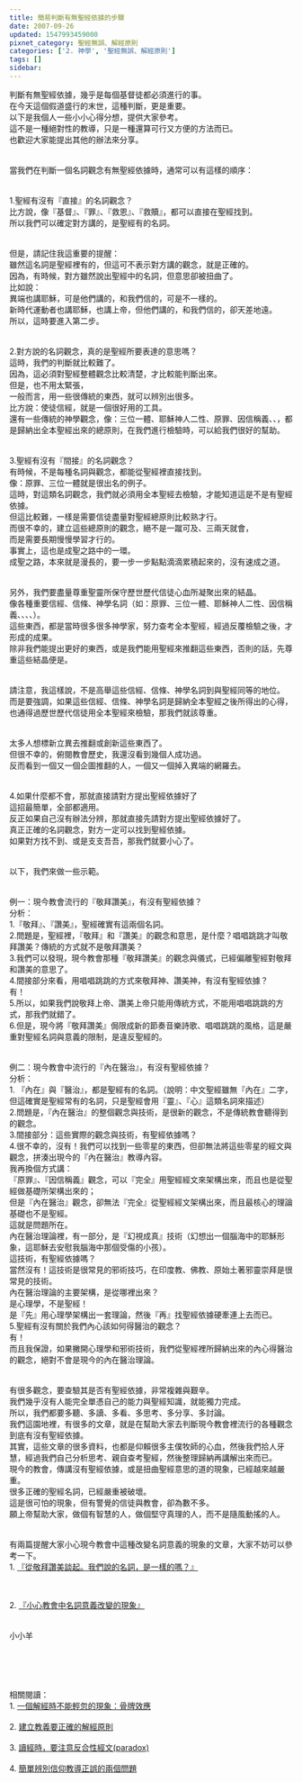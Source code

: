 ```yaml
---
title: 簡易判斷有無聖經依據的步驟
date: 2007-09-26
updated: 1547993459000
pixnet_category: 聖經無誤、解經原則
categories: ['2. 神學', '聖經無誤、解經原則']
tags: []
sidebar: 
---
```


<p>判斷有無聖經依據，幾乎是每個基督徒都必須進行的事。<br/>在今天這個假道盛行的末世，這種判斷，更是重要。<br/><!--more-->以下是我個人一些小小心得分想，提供大家參考。<br/>這不是一種絕對性的教導，只是一種還算可行又方便的方法而已。<br/>也歡迎大家能提出其他的辦法來分享。<br/><br/><br/>當我們在判斷一個名詞觀念有無聖經依據時，通常可以有這樣的順序：<br/><br/><br/>1.聖經有沒有『直接』的名詞觀念？<br/>比方說，像『基督』、『罪』、『救恩』、『救贖』，都可以直接在聖經找到。<br/>所以我們可以確定對方講的，是聖經有的名詞。<br/><br/><br/>但是，請記住我這重要的提醒：<br/>雖然這名詞是聖經裡有的，但這可不表示對方講的觀念，就是正確的。<br/>因為，有時候，對方雖然說出聖經中的名詞，但意思卻被扭曲了。<br/>比如說：<br/>異端也講耶穌，可是他們講的，和我們信的，可是不一樣的。<br/>新時代運動者也講耶穌，也講上帝，但他們講的，和我們信的，卻天差地遠。<br/>所以，這時要進入第二步。<br/><br/><br/>2.對方說的名詞觀念，真的是聖經所要表達的意思嗎？<br/>這時，我們的判斷就比較難了。<br/>因為，這必須對聖經整體觀念比較清楚，才比較能判斷出來。<br/>但是，也不用太緊張，<br/>一般而言，用一些很傳統的東西，就可以辨別出很多。<br/>比方說：使徒信經，就是一個很好用的工具。<br/>還有一些傳統的神學觀念，像：三位一體、耶穌神人二性、原罪、因信稱義、、，都是歸納出全本聖經出來的總原則，在我們進行檢驗時，可以給我們很好的幫助。<br/><br/><br/>3.聖經有沒有『間接』的名詞觀念？<br/>有時候，不是每種名詞與觀念，都能從聖經裡直接找到。<br/>像：原罪、三位一體就是很出名的例子。<br/>這時，對這類名詞觀念，我們就必須用全本聖經去檢驗，才能知道這是不是有聖經依據。<br/>但這比較難，一樣是需要信徒盡量對聖經總原則比較熟才行。<br/>而很不幸的，建立這些總原則的觀念，絕不是一蹴可及、三兩天就會，<br/>而是需要長期慢慢學習才行的。<br/>事實上，這也是成聖之路中的一環。<br/>成聖之路，本來就是漫長的，要一步一步點點滴滴累積起來的，沒有速成之道。<br/><br/><br/>另外，我們要盡量尊重聖靈所保守歷世歷代信徒心血所凝聚出來的結晶。<br/>像各種重要信經、信條、神學名詞（如：原罪、三位一體、耶穌神人二性、因信稱義、、、、）。<br/>這些東西，都是當時很多很多神學家，努力查考全本聖經，經過反覆檢驗之後，才形成的成果。<br/>除非我們能提出更好的東西，或是我們能用聖經來推翻這些東西，否則的話，先尊重這些結晶便是。<br/><br/><br/>請注意，我這樣說，不是高舉這些信經、信條、神學名詞到與聖經同等的地位。<br/>而是要強調，如果這些信經、信條、神學名詞是歸納全本聖經之後所得出的心得，也通得過歷世歷代信徒用全本聖經來檢驗，那我們就該尊重。<br/><br/><br/>太多人想標新立異去推翻或創新這些東西了。<br/>但很不幸的，俯閱教會歷史，我還沒看到幾個人成功過。<br/>反而看到一個又一個企圖推翻的人，一個又一個掉入異端的網羅去。<br/><br/><br/>4.如果什麼都不會，那就直接請對方提出聖經依據好了<br/>這招最簡單，全部都適用。<br/>反正如果自己沒有辦法分辨，那就直接先請對方提出聖經依據好了。<br/>真正正確的名詞觀念，對方一定可以找到聖經依據。<br/>如果對方找不到、或是支支吾吾，那我們就要小心了。<br/><br/><br/>以下，我們來做一些示範。<br/><br/><br/>例一：現今教會流行的『敬拜讚美』，有沒有聖經依據？<br/>分析：<br/>1.『敬拜』、『讚美』，聖經確實有這兩個名詞。<br/>2.問題是，聖經裡，『敬拜』和『讚美』的觀念和意思，是什麼？唱唱跳跳才叫敬拜讚美？傳統的方式就不是敬拜讚美？<br/>3.我們可以發現，現今教會那種『敬拜讚美』的觀念與儀式，已經偏離聖經對敬拜和讚美的意思了。<br/>4.間接部分來看，用唱唱跳跳的方式來敬拜神、讚美神，有沒有聖經依據？<br/>有！<br/>5.所以，如果我們說敬拜上帝、讚美上帝只能用傳統方式，不能用唱唱跳跳的方式，那我們就錯了。<br/>6.但是，現今將『敬拜讚美』侷限成新的節奏音樂詩歌、唱唱跳跳的風格，這是嚴重對聖經名詞與意義的限制，是違反聖經的。<br/><br/><br/>例二：現今教會中流行的『內在醫治』，有沒有聖經依據？<br/>分析：<br/>1.	『內在』與『醫治』，都是聖經有的名詞。（說明：中文聖經雖無『內在』二字，但這確實是聖經常有的名詞，只是聖經會用『靈』、『心』這類名詞來描述）<br/>2.問題是，『內在醫治』的整個觀念與技術，是很新的觀念，不是傳統教會聽得到的觀念。<br/>3.間接部分：這些實際的觀念與技術，有聖經依據嗎？<br/>4.很不幸的，沒有！我們可以找到一些零星的東西，但卻無法將這些零星的經文與觀念，拼湊出現今的『內在醫治』教導內容。<br/>我再換個方式講：<br/>『原罪』、『因信稱義』觀念，可以『完全』用聖經經文來架構出來，而且也是從聖經做基礎所架構出來的；<br/>但是『內在醫治』觀念，卻無法『完全』從聖經經文架構出來，而且最核心的理論基礎也不是聖經。<br/>這就是問題所在。<br/>內在醫治理論裡，有一部分，是『幻視成真』技術（幻想出一個腦海中的耶穌形象，這耶穌去安慰我腦海中那個受傷的小孩）。<br/>這技術，有聖經依據嗎？<br/>當然沒有！這技術是很常見的邪術技巧，在印度教、佛教、原始土著邪靈崇拜是很常見的技術。<br/>內在醫治理論的主要架構，是從哪裡出來？<br/>是心理學，不是聖經！<br/>是『先』用心理學架構出一套理論，然後『再』找聖經依據硬牽連上去而已。<br/>5.聖經有沒有關於我們內心該如何得醫治的觀念？<br/>有！<br/>而且我保證，如果撇開心理學和邪術技術，我們從聖經裡所歸納出來的內心得醫治的觀念，絕對不會是現今的內在醫治理論。<br/><br/><br/>有很多觀念，要查驗其是否有聖經依據，非常複雜與艱辛。<br/>我們幾乎沒有人能完全單憑自己的能力與聖經知識，就能獨力完成。<br/>所以，我們都要多聽、多讀、多看、多思考、多分享、多討論。<br/>我們這園地裡，有很多的文章，就是在幫助大家去判斷現今教會裡流行的各種觀念到底有沒有聖經依據。<br/>其實，這些文章的很多資料，也都是仰賴很多主僕牧師的心血，然後我們拾人牙慧，經過我們自己分析思考、親自查考聖經，然後整理歸納再講解出來而已。<br/>現今的教會，傳講沒有聖經依據，或是扭曲聖經意思的道的現象，已經越來越嚴重。<br/>很多正確的聖經名詞，已經嚴重被破壞。<br/>這是很可怕的現象，但有警覺的信徒與教會，卻為數不多。<br/>願上帝幫助大家，做個有智慧的人，做個堅守真理的人，而不是隨風動搖的人。<br/><br/><br/>有兩篇提醒大家小心現今教會中這種改變名詞意義的現象的文章，大家不妨可以參考一下。<br/>1. <a href="/posts/269191592" target="_blank">『從敬拜讚美談起。我們說的名詞，是一樣的嗎？』</a></p><br/><br/>2. <a href="/posts/269192528 " target="_blank">『小心教會中名詞意義改變的現象』</a><br/><br/><br/>小小羊<br/><br/><br/><br/><br/><br/>相關閱讀：<br/>1. <a href="/posts/269191260 " target="_blank">一個解經時不能輕忽的現象：骨牌效應</a><br/><br/>2. <a href="/posts/269191884 " target="_blank">建立教義要正確的解經原則</a><br/><br/>3. <a href="/posts/269191908 " target="_blank">讀經時，要注意反合性經文(paradox)</a><br/><br/>4. <a href="/posts/269192848 " target="_blank">簡單辨別信仰教導正誤的兩個問題</a><br/><br/><br/>